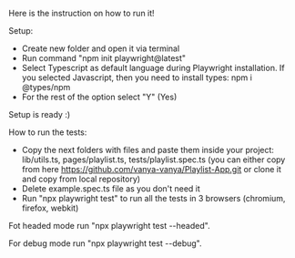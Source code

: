 Here is the instruction on how to run it!

Setup:
- Create new folder and open it via terminal
- Run command "npm init playwright@latest"
- Select Typescript as default language during Playwright installation. If you selected Javascript, then you need to install types: npm i @types/npm
- For the rest of the option select "Y" (Yes)

Setup is ready :)

How to run the tests:
- Copy the next folders with files and paste them inside your project: lib/utils.ts, pages/playlist.ts, tests/playlist.spec.ts (you can either copy from here https://github.com/vanya-vanya/Playlist-App.git or clone it and copy from local repository)
- Delete example.spec.ts file as you don't need it
- Run "npx playwright test" to run all the tests in 3 browsers (chromium, firefox, webkit)

Fot headed mode run "npx playwright test --headed".

For debug mode run "npx playwright test --debug".
